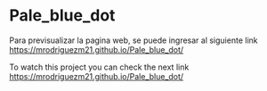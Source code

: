 # Pale_blue_dot
Para previsualizar la pagina web, se puede ingresar al siguiente link https://mrodriguezm21.github.io/Pale_blue_dot/

To watch this project you can check the next link https://mrodriguezm21.github.io/Pale_blue_dot/
